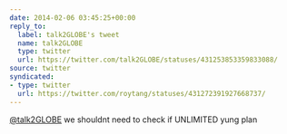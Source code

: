 ```yaml
---
date: 2014-02-06 03:45:25+00:00
reply_to:
  label: talk2GLOBE's tweet
  name: talk2GLOBE
  type: twitter
  url: https://twitter.com/talk2GLOBE/statuses/431253853359833088/
source: twitter
syndicated:
- type: twitter
  url: https://twitter.com/roytang/statuses/431272391927668737/
---
```


[@talk2GLOBE](https://twitter.com/talk2GLOBE/) we shouldnt need to check if UNLIMITED yung plan